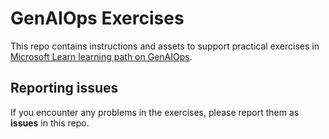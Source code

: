 # GenAIOps Exercises

This repo contains instructions and assets to support practical exercises in [Microsoft Learn learning path on GenAIOps](https://learn.microsoft.com/en-us/training/paths/create-custom-copilots-ai-studio/).
 
## Reporting issues

If you encounter any problems in the exercises, please report them as **issues** in this repo.
